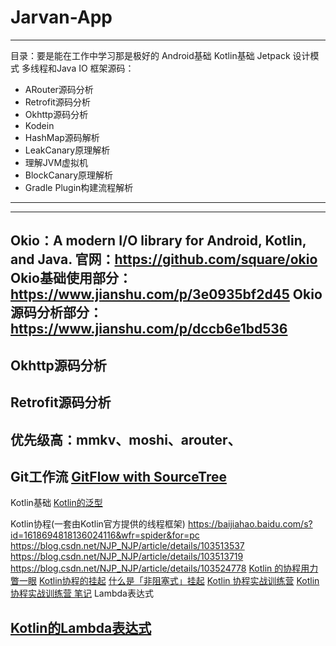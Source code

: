 ﻿# Jarvan-App
-------------------------------------------
目录：要是能在工作中学习那是极好的
Android基础
Kotlin基础
Jetpack
设计模式
多线程和Java IO
框架源码：
- ARouter源码分析 
- Retrofit源码分析 
- Okhttp源码分析 
- Kodein 
- HashMap源码解析 
- LeakCanary原理解析
- 理解JVM虚拟机 
- BlockCanary原理解析 
- Gradle Plugin构建流程解析
-------------------------------------------
-------------------------------------------
Okio：A modern I/O library for Android, Kotlin, and Java.
官网：https://github.com/square/okio
Okio基础使用部分：https://www.jianshu.com/p/3e0935bf2d45
Okio源码分析部分：https://www.jianshu.com/p/dccb6e1bd536
-------------------------------------------
Okhttp源码分析 
-------------------------------------------
Retrofit源码分析
-------------------------------------------
优先级高：mmkv、moshi、arouter、
-------------------------------------------
Git工作流
[GitFlow with SourceTree](https://www.jianshu.com/p/8a3988057d0f)
-------------------------------------------
Kotlin基础
[Kotlin的泛型](https://kaixue.io/kotlin-generics/)

Kotlin协程(一套由Kotlin官方提供的线程框架)
https://baijiahao.baidu.com/s?id=1618694818136024116&wfr=spider&for=pc
https://blog.csdn.net/NJP_NJP/article/details/103513537
https://blog.csdn.net/NJP_NJP/article/details/103513719
https://blog.csdn.net/NJP_NJP/article/details/103524778
[Kotlin 的协程用力瞥一眼](https://kaixue.io/kotlin-coroutines-1/)
[Kotlin协程的挂起](https://kaixue.io/kotlin-coroutines-2/)
[什么是「非阻塞式」挂起](https://kaixue.io/kotlin-coroutines-3/)
[Kotlin 协程实战训练营](https://ke.qq.com/course/2204707)
[Kotlin 协程实战训练营 笔记](./doc/Kotlin协程实战训练.md)
Lambda表达式

[Kotlin的Lambda表达式](https://kaixue.io/kotlin-lambda/)
-------------------------------------------